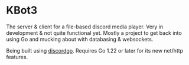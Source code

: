 # KBot3
The server & client for a file-based discord media player. Very in development & not quite functional yet. Mostly a project to get back into using Go and mucking about with databasing & websockets.

Being built using [discordgo](https://github.com/bwmarrin/discordgo). Requires Go 1.22 or later for its new net/http features.
